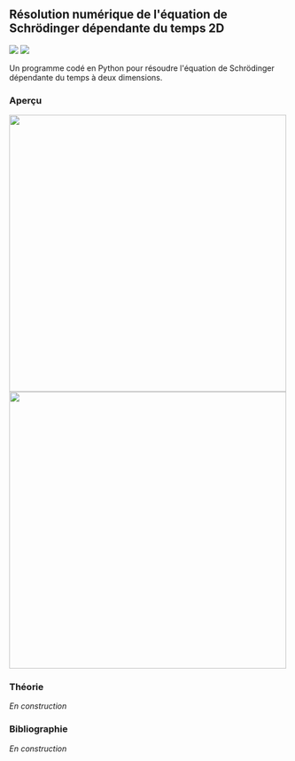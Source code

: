 ## Résolution numérique de l'équation de Schrödinger dépendante du temps 2D

![](https://img.shields.io/badge/Language-Python-blue.png) ![](https://img.shields.io/badge/Version-Stable-success.png)

Un programme codé en Python pour résoudre l'équation de Schrödinger dépendante du temps à deux dimensions.

### Aperçu

<p float="left">
  <img src="resources//2D_Schrodinger_Equation.gif"  width="500" />
  <img src="resources//3D_Schrodinger_Equation.gif"  width="500" />
</p>

### Théorie

*En construction*

### Bibliographie

*En construction*
